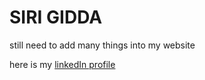 # SIRI GIDDA
still need to add many things into my website

here is my [linkedIn profile](https://www.linkedin.com/in/siri-gidda-/)